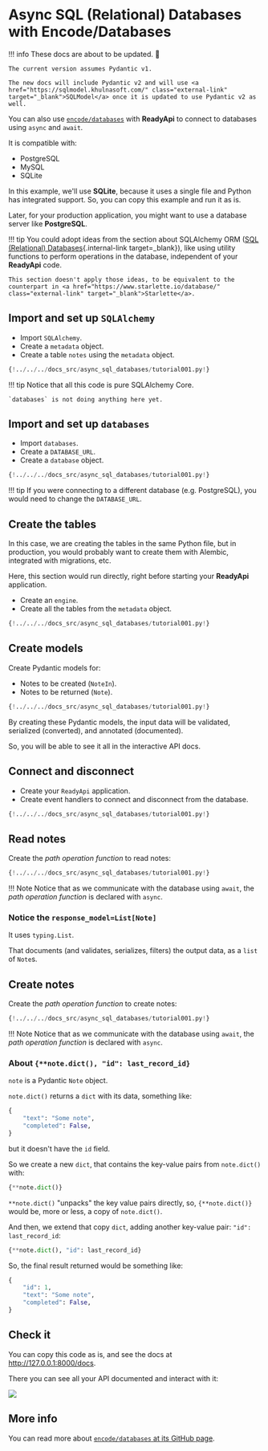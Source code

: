 # Async SQL (Relational) Databases with Encode/Databases

!!! info
    These docs are about to be updated. 🎉

    The current version assumes Pydantic v1.

    The new docs will include Pydantic v2 and will use <a href="https://sqlmodel.khulnasoft.com/" class="external-link" target="_blank">SQLModel</a> once it is updated to use Pydantic v2 as well.

You can also use <a href="https://github.com/encode/databases" class="external-link" target="_blank">`encode/databases`</a> with **ReadyApi** to connect to databases using `async` and `await`.

It is compatible with:

* PostgreSQL
* MySQL
* SQLite

In this example, we'll use **SQLite**, because it uses a single file and Python has integrated support. So, you can copy this example and run it as is.

Later, for your production application, you might want to use a database server like **PostgreSQL**.

!!! tip
    You could adopt ideas from the section about SQLAlchemy ORM ([SQL (Relational) Databases](../tutorial/sql-databases.md){.internal-link target=_blank}), like using utility functions to perform operations in the database, independent of your **ReadyApi** code.

    This section doesn't apply those ideas, to be equivalent to the counterpart in <a href="https://www.starlette.io/database/" class="external-link" target="_blank">Starlette</a>.

## Import and set up `SQLAlchemy`

* Import `SQLAlchemy`.
* Create a `metadata` object.
* Create a table `notes` using the `metadata` object.

```Python hl_lines="4  14  16-22"
{!../../../docs_src/async_sql_databases/tutorial001.py!}
```

!!! tip
    Notice that all this code is pure SQLAlchemy Core.

    `databases` is not doing anything here yet.

## Import and set up `databases`

* Import `databases`.
* Create a `DATABASE_URL`.
* Create a `database` object.

```Python hl_lines="3  9  12"
{!../../../docs_src/async_sql_databases/tutorial001.py!}
```

!!! tip
    If you were connecting to a different database (e.g. PostgreSQL), you would need to change the `DATABASE_URL`.

## Create the tables

In this case, we are creating the tables in the same Python file, but in production, you would probably want to create them with Alembic, integrated with migrations, etc.

Here, this section would run directly, right before starting your **ReadyApi** application.

* Create an `engine`.
* Create all the tables from the `metadata` object.

```Python hl_lines="25-28"
{!../../../docs_src/async_sql_databases/tutorial001.py!}
```

## Create models

Create Pydantic models for:

* Notes to be created (`NoteIn`).
* Notes to be returned (`Note`).

```Python hl_lines="31-33  36-39"
{!../../../docs_src/async_sql_databases/tutorial001.py!}
```

By creating these Pydantic models, the input data will be validated, serialized (converted), and annotated (documented).

So, you will be able to see it all in the interactive API docs.

## Connect and disconnect

* Create your `ReadyApi` application.
* Create event handlers to connect and disconnect from the database.

```Python hl_lines="42  45-47  50-52"
{!../../../docs_src/async_sql_databases/tutorial001.py!}
```

## Read notes

Create the *path operation function* to read notes:

```Python hl_lines="55-58"
{!../../../docs_src/async_sql_databases/tutorial001.py!}
```

!!! Note
    Notice that as we communicate with the database using `await`, the *path operation function* is declared with `async`.

### Notice the `response_model=List[Note]`

It uses `typing.List`.

That documents (and validates, serializes, filters) the output data, as a `list` of `Note`s.

## Create notes

Create the *path operation function* to create notes:

```Python hl_lines="61-65"
{!../../../docs_src/async_sql_databases/tutorial001.py!}
```

!!! Note
    Notice that as we communicate with the database using `await`, the *path operation function* is declared with `async`.

### About `{**note.dict(), "id": last_record_id}`

`note` is a Pydantic `Note` object.

`note.dict()` returns a `dict` with its data, something like:

```Python
{
    "text": "Some note",
    "completed": False,
}
```

but it doesn't have the `id` field.

So we create a new `dict`, that contains the key-value pairs from `note.dict()` with:

```Python
{**note.dict()}
```

`**note.dict()` "unpacks" the key value pairs directly, so, `{**note.dict()}` would be, more or less, a copy of `note.dict()`.

And then, we extend that copy `dict`, adding another key-value pair: `"id": last_record_id`:

```Python
{**note.dict(), "id": last_record_id}
```

So, the final result returned would be something like:

```Python
{
    "id": 1,
    "text": "Some note",
    "completed": False,
}
```

## Check it

You can copy this code as is, and see the docs at <a href="http://127.0.0.1:8000/docs" class="external-link" target="_blank">http://127.0.0.1:8000/docs</a>.

There you can see all your API documented and interact with it:

<img src="/img/tutorial/async-sql-databases/image01.png">

## More info

You can read more about <a href="https://github.com/encode/databases" class="external-link" target="_blank">`encode/databases` at its GitHub page</a>.
